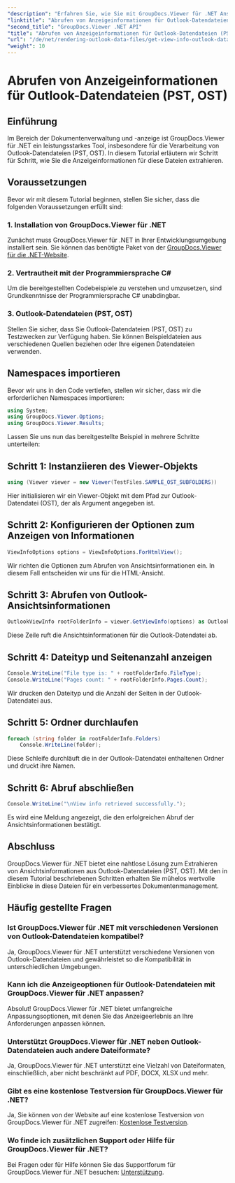 ```yaml
---
"description": "Erfahren Sie, wie Sie mit GroupDocs.Viewer für .NET Ansichtsinformationen aus Outlook-Datendateien (PST, OST) extrahieren. Verbessern Sie mühelos Ihre Dokumentenverwaltung."
"linktitle": "Abrufen von Anzeigeinformationen für Outlook-Datendateien (PST, OST)"
"second_title": "GroupDocs.Viewer .NET API"
"title": "Abrufen von Anzeigeinformationen für Outlook-Datendateien (PST, OST)"
"url": "/de/net/rendering-outlook-data-files/get-view-info-outlook-data-file/"
"weight": 10
---
```


# Abrufen von Anzeigeinformationen für Outlook-Datendateien (PST, OST)

## Einführung
Im Bereich der Dokumentenverwaltung und -anzeige ist GroupDocs.Viewer für .NET ein leistungsstarkes Tool, insbesondere für die Verarbeitung von Outlook-Datendateien (PST, OST). In diesem Tutorial erläutern wir Schritt für Schritt, wie Sie die Anzeigeinformationen für diese Dateien extrahieren.
## Voraussetzungen
Bevor wir mit diesem Tutorial beginnen, stellen Sie sicher, dass die folgenden Voraussetzungen erfüllt sind:
### 1. Installation von GroupDocs.Viewer für .NET
Zunächst muss GroupDocs.Viewer für .NET in Ihrer Entwicklungsumgebung installiert sein. Sie können das benötigte Paket von der [GroupDocs.Viewer für die .NET-Website](https://releases.groupdocs.com/viewer/net/).
### 2. Vertrautheit mit der Programmiersprache C#
Um die bereitgestellten Codebeispiele zu verstehen und umzusetzen, sind Grundkenntnisse der Programmiersprache C# unabdingbar.
### 3. Outlook-Datendateien (PST, OST)
Stellen Sie sicher, dass Sie Outlook-Datendateien (PST, OST) zu Testzwecken zur Verfügung haben. Sie können Beispieldateien aus verschiedenen Quellen beziehen oder Ihre eigenen Datendateien verwenden.

## Namespaces importieren
Bevor wir uns in den Code vertiefen, stellen wir sicher, dass wir die erforderlichen Namespaces importieren:
```csharp
using System;
using GroupDocs.Viewer.Options;
using GroupDocs.Viewer.Results;
```

Lassen Sie uns nun das bereitgestellte Beispiel in mehrere Schritte unterteilen:
## Schritt 1: Instanziieren des Viewer-Objekts
```csharp
using (Viewer viewer = new Viewer(TestFiles.SAMPLE_OST_SUBFOLDERS))
```
Hier initialisieren wir ein Viewer-Objekt mit dem Pfad zur Outlook-Datendatei (OST), der als Argument angegeben ist.
## Schritt 2: Konfigurieren der Optionen zum Anzeigen von Informationen
```csharp
ViewInfoOptions options = ViewInfoOptions.ForHtmlView();
```
Wir richten die Optionen zum Abrufen von Ansichtsinformationen ein. In diesem Fall entscheiden wir uns für die HTML-Ansicht.
## Schritt 3: Abrufen von Outlook-Ansichtsinformationen
```csharp
OutlookViewInfo rootFolderInfo = viewer.GetViewInfo(options) as OutlookViewInfo;
```
Diese Zeile ruft die Ansichtsinformationen für die Outlook-Datendatei ab.
## Schritt 4: Dateityp und Seitenanzahl anzeigen
```csharp
Console.WriteLine("File type is: " + rootFolderInfo.FileType);
Console.WriteLine("Pages count: " + rootFolderInfo.Pages.Count);
```
Wir drucken den Dateityp und die Anzahl der Seiten in der Outlook-Datendatei aus.
## Schritt 5: Ordner durchlaufen
```csharp
foreach (string folder in rootFolderInfo.Folders)
    Console.WriteLine(folder);
```
Diese Schleife durchläuft die in der Outlook-Datendatei enthaltenen Ordner und druckt ihre Namen.
## Schritt 6: Abruf abschließen
```csharp
Console.WriteLine("\nView info retrieved successfully.");
```
Es wird eine Meldung angezeigt, die den erfolgreichen Abruf der Ansichtsinformationen bestätigt.

## Abschluss
GroupDocs.Viewer für .NET bietet eine nahtlose Lösung zum Extrahieren von Ansichtsinformationen aus Outlook-Datendateien (PST, OST). Mit den in diesem Tutorial beschriebenen Schritten erhalten Sie mühelos wertvolle Einblicke in diese Dateien für ein verbessertes Dokumentenmanagement.
## Häufig gestellte Fragen
### Ist GroupDocs.Viewer für .NET mit verschiedenen Versionen von Outlook-Datendateien kompatibel?
Ja, GroupDocs.Viewer für .NET unterstützt verschiedene Versionen von Outlook-Datendateien und gewährleistet so die Kompatibilität in unterschiedlichen Umgebungen.
### Kann ich die Anzeigeoptionen für Outlook-Datendateien mit GroupDocs.Viewer für .NET anpassen?
Absolut! GroupDocs.Viewer für .NET bietet umfangreiche Anpassungsoptionen, mit denen Sie das Anzeigeerlebnis an Ihre Anforderungen anpassen können.
### Unterstützt GroupDocs.Viewer für .NET neben Outlook-Datendateien auch andere Dateiformate?
Ja, GroupDocs.Viewer für .NET unterstützt eine Vielzahl von Dateiformaten, einschließlich, aber nicht beschränkt auf PDF, DOCX, XLSX und mehr.
### Gibt es eine kostenlose Testversion für GroupDocs.Viewer für .NET?
Ja, Sie können von der Website auf eine kostenlose Testversion von GroupDocs.Viewer für .NET zugreifen: [Kostenlose Testversion](https://releases.groupdocs.com/).
### Wo finde ich zusätzlichen Support oder Hilfe für GroupDocs.Viewer für .NET?
Bei Fragen oder für Hilfe können Sie das Supportforum für GroupDocs.Viewer für .NET besuchen: [Unterstützung](https://forum.groupdocs.com/c/viewer/9).
